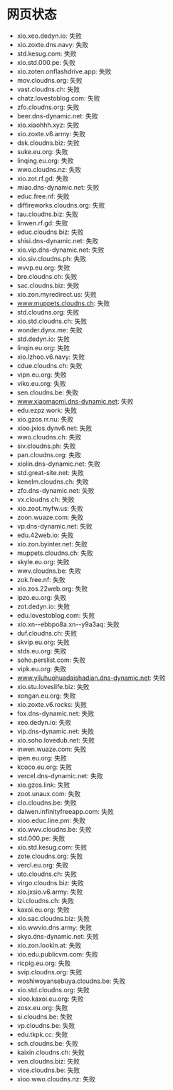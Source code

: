 # 网页状态
- xio.xeo.dedyn.io: 失败
- xio.zoxte.dns.navy: 失败
- std.kesug.com: 失败
- xio.std.000.pe: 失败
- xio.zoten.onflashdrive.app: 失败
- mov.cloudns.org: 失败
- vast.cloudns.ch: 失败
- chatz.lovestoblog.com: 失败
- zfo.cloudns.org: 失败
- beer.dns-dynamic.net: 失败
- xio.xiaohhh.xyz: 失败
- xio.zoxte.v6.army: 失败
- dsk.cloudns.biz: 失败
- suke.eu.org: 失败
- linqing.eu.org: 失败
- wwo.cloudns.nz: 失败
- xio.zot.rf.gd: 失败
- miao.dns-dynamic.net: 失败
- educ.free.nf: 失败
- diffireworks.cloudns.org: 失败
- tau.cloudns.biz: 失败
- linwen.rf.gd: 失败
- educ.cloudns.biz: 失败
- shisi.dns-dynamic.net: 失败
- xio.vip.dns-dynamic.net: 失败
- xio.siv.cloudns.ph: 失败
- wvvp.eu.org: 失败
- bre.cloudns.ch: 失败
- sac.cloudns.biz: 失败
- xio.zon.myredirect.us: 失败
- www.muppets.cloudns.ch: 失败
- std.cloudns.org: 失败
- xio.std.cloudns.ch: 失败
- wonder.dynx.me: 失败
- std.dedyn.io: 失败
- linqin.eu.org: 失败
- xio.lzhoo.v6.navy: 失败
- cdue.cloudns.ch: 失败
- vipn.eu.org: 失败
- viko.eu.org: 失败
- sen.cloudns.be: 失败
- www.xiaomaomi.dns-dynamic.net: 失败
- edu.ezpz.work: 失败
- xio.gzos.rr.nu: 失败
- xioo.jxios.dynv6.net: 失败
- wwo.cloudns.ch: 失败
- siv.cloudns.ph: 失败
- pan.cloudns.org: 失败
- xiolin.dns-dynamic.net: 失败
- std.great-site.net: 失败
- kenelm.cloudns.ch: 失败
- zfo.dns-dynamic.net: 失败
- vx.cloudns.ch: 失败
- xio.zoot.myfw.us: 失败
- zoon.wuaze.com: 失败
- vp.dns-dynamic.net: 失败
- edu.42web.io: 失败
- xio.zon.byinter.net: 失败
- muppets.cloudns.ch: 失败
- skyle.eu.org: 失败
- wwv.cloudns.be: 失败
- zok.free.nf: 失败
- xio.zos.22web.org: 失败
- ipzo.eu.org: 失败
- zot.dedyn.io: 失败
- edu.lovestoblog.com: 失败
- xio.xn--ebbpo8a.xn--y9a3aq: 失败
- duf.cloudns.ch: 失败
- skvip.eu.org: 失败
- stds.eu.org: 失败
- soho.perslist.com: 失败
- vipk.eu.org: 失败
- www.yiluhuohuadaishadian.dns-dynamic.net: 失败
- xio.stu.loveslife.biz: 失败
- xongan.eu.org: 失败
- xio.zoxte.v6.rocks: 失败
- fox.dns-dynamic.net: 失败
- xeo.dedyn.io: 失败
- vip.dns-dynamic.net: 失败
- xio.soho.lovedub.net: 失败
- inwen.wuaze.com: 失败
- ipen.eu.org: 失败
- kcoco.eu.org: 失败
- vercel.dns-dynamic.net: 失败
- xio.gzos.link: 失败
- zoot.unaux.com: 失败
- clo.cloudns.be: 失败
- daiwen.infinityfreeapp.com: 失败
- xioo.educ.line.pm: 失败
- xio.wwv.cloudns.be: 失败
- std.000.pe: 失败
- xio.std.kesug.com: 失败
- zote.cloudns.org: 失败
- vercl.eu.org: 失败
- uto.cloudns.ch: 失败
- virgo.cloudns.biz: 失败
- xio.jxsio.v6.army: 失败
- lzi.cloudns.ch: 失败
- kaxoi.eu.org: 失败
- xio.sac.cloudns.biz: 失败
- xio.wwvio.dns.army: 失败
- skyo.dns-dynamic.net: 失败
- xio.zon.lookin.at: 失败
- xio.edu.publicvm.com: 失败
- ricpig.eu.org: 失败
- svip.cloudns.org: 失败
- woshiwoyansebuya.cloudns.be: 失败
- xio.std.cloudns.org: 失败
- xioo.kaxoi.eu.org: 失败
- zosx.eu.org: 失败
- si.cloudns.be: 失败
- vp.cloudns.be: 失败
- edu.tkpk.cc: 失败
- sch.cloudns.be: 失败
- kaixin.cloudns.ch: 失败
- ven.cloudns.biz: 失败
- vice.cloudns.be: 失败
- xioo.wwo.cloudns.nz: 失败
